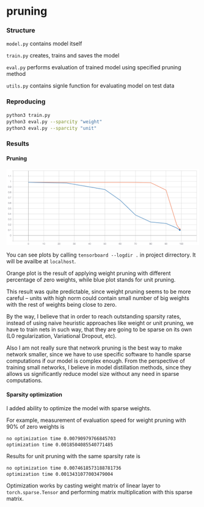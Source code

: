 # pruning

### Structure
`model.py` contains model itself

`train.py` creates, trains and saves the model

`eval.py` performs evaluation of trained model using specified pruning method

`utils.py` contains signle function for evaluating model on test data 

### Reproducing
```bash
python3 train.py
python3 eval.py --sparcity "weight"
python3 eval.py --sparcity "unit"
```

### Results

#### Pruning
![plot](plot.png)

You can see plots by calling `tensorboard --logdir .` in project dirrectory. 
It will be availbe at `localhost`.

Orange plot is the result of applying weight pruning 
with different percentage of zero weights, while blue plot stands for unit pruning.

This result was quite predictable, 
since weight pruning seems to be more careful – 
units with high norm could contain small number of 
big weights with the rest of weights being close to zero.

By the way, I believe that in order to reach outstanding sparsity rates, instead of 
using naive heuristic approaches like weight or unit pruning, we have to
train nets in such way, that they are going to be sparse 
on its own (L0 regularization, Variational Dropout, etc).

Also I am not really sure that network pruning is the best way to make network smaller,
since we have to use specific software to handle sparse computations if our model is complex enough.
From the perspective of training small networks, 
I believe in model distillation methods, since they allows us significantly reduce model size without
any need in sparse computations.

#### Sparsity optimization
I added ability to optimize the model with sparse weights.

For example, measurement of evaluation speed for weight pruning with 90% of zero weights is
```
no optimization time 0.00790979766845703
optimization time 0.0018504085540771485
```

Results for unit pruning with the same sparsity rate is
```
no optimization time 0.0074618573188781736
optimization time 0.0013431077003479004
```

Optimization works by casting weight matrix of linear layer to `torch.sparse.Tensor` and performing 
matrix multiplication with this sparse matrix.